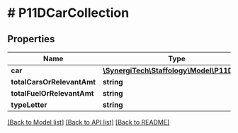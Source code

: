 # # P11DCarCollection

## Properties

Name | Type | Description | Notes
------------ | ------------- | ------------- | -------------
**car** | [**\SynergiTech\Staffology\Model\P11DCar[]**](P11DCar.md) |  | [optional]
**totalCarsOrRelevantAmt** | **string** |  | [optional]
**totalFuelOrRelevantAmt** | **string** |  | [optional]
**typeLetter** | **string** |  | [optional]

[[Back to Model list]](../../README.md#models) [[Back to API list]](../../README.md#endpoints) [[Back to README]](../../README.md)

